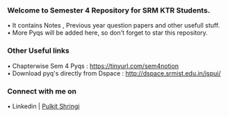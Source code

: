 
### Welcome to Semester 4 Repository for SRM KTR Students.
• It contains Notes , Previous year question papers and other usefull stuff.<br>
• More Pyqs will be added here, so don't forget to star this repository.
### Other Useful links 
•  Chapterwise Sem 4 Pyqs : https://tinyurl.com/sem4notion<br>
• Download pyq's directly from Dspace : http://dspace.srmist.edu.in/jspui/
### Connect with me on
• Linkedin | [Pulkit Shringi](https://www.linkedin.com/in/pulkitshringi/)
